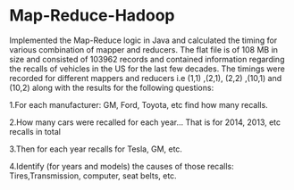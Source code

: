 Map-Reduce-Hadoop
=================

Implemented the Map-Reduce logic in Java and calculated the timing for various combination of mapper and reducers. The flat file is of 108 MB in size and consisted of 103962 records and contained information regarding the recalls of vehicles in the US for the last few decades. 
The timings were recorded for different mappers and reducers i.e (1,1) ,(2,1), (2,2) ,(10,1) and (10,2) along with the results for the following questions:

1.For each manufacturer: GM, Ford, Toyota, etc find how many recalls.

2.How many cars were recalled for each year... That is for 2014, 2013, etc recalls in total

3.Then for each year recalls for Tesla, GM, etc.

4.Identify (for years and models) the causes of those recalls: Tires,Transmission, computer, seat belts, etc.
